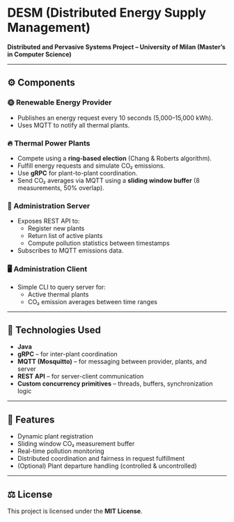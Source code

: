 # DESM (Distributed Energy Supply Management)


**Distributed and Pervasive Systems Project – University of Milan (Master’s in Computer Science)**  

---
## ⚙️ Components

### 🌞 Renewable Energy Provider
- Publishes an energy request every 10 seconds (5,000–15,000 kWh).
- Uses MQTT to notify all thermal plants.

### 🔥 Thermal Power Plants
- Compete using a **ring-based election** (Chang & Roberts algorithm).
- Fulfill energy requests and simulate CO₂ emissions.
- Use **gRPC** for plant-to-plant coordination.
- Send CO₂ averages via MQTT using a **sliding window buffer** (8 measurements, 50% overlap).

### 🧠 Administration Server
- Exposes REST API to:
    - Register new plants
    - Return list of active plants
    - Compute pollution statistics between timestamps
- Subscribes to MQTT emissions data.

### 🖥️ Administration Client
- Simple CLI to query server for:
    - Active thermal plants
    - CO₂ emission averages between time ranges

---

## 🔧 Technologies Used

- **Java**
- **gRPC** – for inter-plant coordination
- **MQTT (Mosquitto)** – for messaging between provider, plants, and server
- **REST API** – for server-client communication
- **Custom concurrency primitives** – threads, buffers, synchronization logic

---

## 🧪 Features

- Dynamic plant registration
- Sliding window CO₂ measurement buffer
- Real-time pollution monitoring
- Distributed coordination and fairness in request fulfillment
- (Optional) Plant departure handling (controlled & uncontrolled)

---

## ⚖️ License

This project is licensed under the **MIT License**. 
